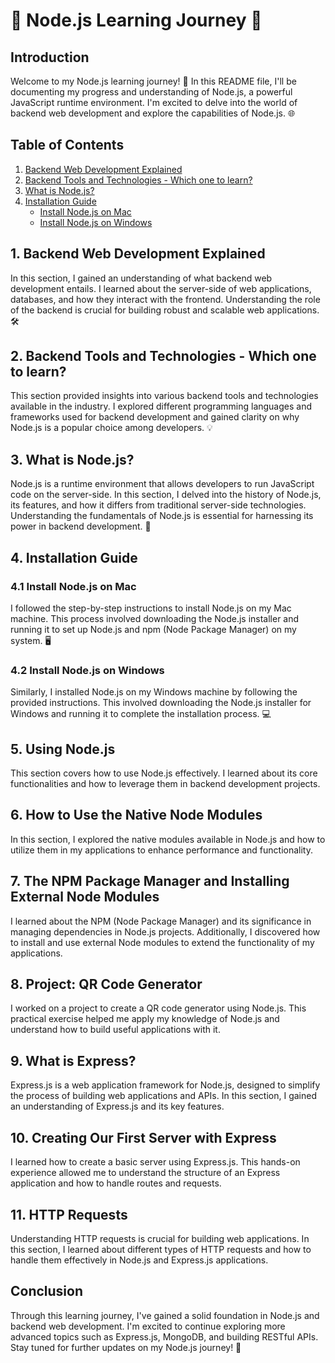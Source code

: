 # 🌟 Node.js Learning Journey 🚀

## Introduction
Welcome to my Node.js learning journey! 🎉 In this README file, I'll be documenting my progress and understanding of Node.js, a powerful JavaScript runtime environment. I'm excited to delve into the world of backend web development and explore the capabilities of Node.js. 🌐

## Table of Contents
1. [Backend Web Development Explained](#1-backend-web-development-explained)
2. [Backend Tools and Technologies - Which one to learn?](#2-backend-tools-and-technologies---which-one-to-learn)
3. [What is Node.js?](#3-what-is-nodejs)
4. [Installation Guide](#4-installation-guide)
   - [Install Node.js on Mac](#41-install-nodejs-on-mac)
   - [Install Node.js on Windows](#42-install-nodejs-on-windows)

## 1. Backend Web Development Explained
In this section, I gained an understanding of what backend web development entails. I learned about the server-side of web applications, databases, and how they interact with the frontend. Understanding the role of the backend is crucial for building robust and scalable web applications. 🛠️

## 2. Backend Tools and Technologies - Which one to learn?
This section provided insights into various backend tools and technologies available in the industry. I explored different programming languages and frameworks used for backend development and gained clarity on why Node.js is a popular choice among developers. 💡

## 3. What is Node.js?
Node.js is a runtime environment that allows developers to run JavaScript code on the server-side. In this section, I delved into the history of Node.js, its features, and how it differs from traditional server-side technologies. Understanding the fundamentals of Node.js is essential for harnessing its power in backend development. 🌱

## 4. Installation Guide
### 4.1 Install Node.js on Mac
I followed the step-by-step instructions to install Node.js on my Mac machine. This process involved downloading the Node.js installer and running it to set up Node.js and npm (Node Package Manager) on my system. 🖥️

### 4.2 Install Node.js on Windows
Similarly, I installed Node.js on my Windows machine by following the provided instructions. This involved downloading the Node.js installer for Windows and running it to complete the installation process. 💻

## 5. Using Node.js
This section covers how to use Node.js effectively. I learned about its core functionalities and how to leverage them in backend development projects.

## 6. How to Use the Native Node Modules
In this section, I explored the native modules available in Node.js and how to utilize them in my applications to enhance performance and functionality.

## 7. The NPM Package Manager and Installing External Node Modules
I learned about the NPM (Node Package Manager) and its significance in managing dependencies in Node.js projects. Additionally, I discovered how to install and use external Node modules to extend the functionality of my applications.

## 8. Project: QR Code Generator
I worked on a project to create a QR code generator using Node.js. This practical exercise helped me apply my knowledge of Node.js and understand how to build useful applications with it.

## 9. What is Express?
Express.js is a web application framework for Node.js, designed to simplify the process of building web applications and APIs. In this section, I gained an understanding of Express.js and its key features.

## 10. Creating Our First Server with Express
I learned how to create a basic server using Express.js. This hands-on experience allowed me to understand the structure of an Express application and how to handle routes and requests.

## 11. HTTP Requests
Understanding HTTP requests is crucial for building web applications. In this section, I learned about different types of HTTP requests and how to handle them effectively in Node.js and Express.js applications.

## Conclusion
Through this learning journey, I've gained a solid foundation in Node.js and backend web development. I'm excited to continue exploring more advanced topics such as Express.js, MongoDB, and building RESTful APIs. Stay tuned for further updates on my Node.js journey! 🚀
